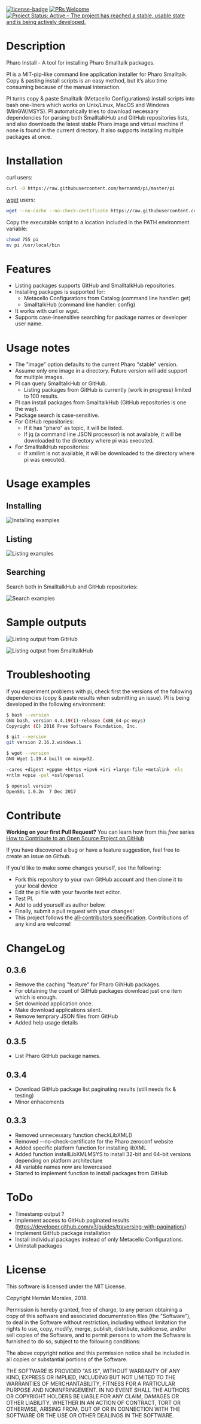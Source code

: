 [![license-badge](https://img.shields.io/badge/license-MIT-blue.svg)](https://img.shields.io/badge/license-MIT-blue.svg)
[![PRs Welcome](https://img.shields.io/badge/PRs-welcome-brightgreen.svg?style=flat-square)](http://makeapullrequest.com)
[![Project Status: Active – The project has reached a stable, usable state and is being actively developed.](http://www.repostatus.org/badges/latest/active.svg)](http://www.repostatus.org/#active)

# Description

Pharo Install - A tool for installing Pharo Smalltalk packages.

PI is a MIT-pip-like command line application installer for Pharo Smalltalk. Copy & pasting install scripts is an easy method, but it’s also time consuming because of the manual interaction. 

PI turns copy & paste Smalltalk (Metacello Configurations) install scripts into bash one-liners which works on Unix/Linux, MacOS and Windows (MinGW/MSYS). PI automatically tries to download necessary dependencies for parsing both SmalltalkHub and GitHub repositories lists, and also downloads the latest stable Pharo image and virtual machine if none is found in the current directory. It also supports installing multiple packages at once.

# Installation

curl users:
```bash
curl -O https://raw.githubusercontent.com/hernanmd/pi/master/pi
```

[wget](https://eternallybored.org/misc/wget/ "wget web site") users:
```bash
wget --no-cache --no-check-certificate https://raw.githubusercontent.com/hernanmd/pi/master/pi
```

Copy the executable script to a location included in the PATH environment variable:

```bash
chmod 755 pi
mv pi /usr/local/bin
```

# Features

  - Listing packages supports GitHub and SmalltalkHub repositories. 
  - Installing packages is supported for: 
    - Metacello Configurations from Catalog (command line handler: get)
    - SmalltalkHub (command line handler: config)
  - It works with curl or wget.
  - Supports case-insensitive searching for package names or developer user name.

# Usage notes

  - The "image" option defaults to the current Pharo "stable" version. 
  - Assume only one image in a directory. Future version will add support for multiple images.
  - PI can query SmalltalkHub or GitHub. 
    - Listing packages from GitHub is currently (work in progress) limited to 100 results.
  - PI can install packages from SmalltalkHub (GitHub repositories is one the way).
  - Package search is case-sensitive.
  - For GitHub repositories: 
    - If it has "pharo" as topic, it will be listed.
    - If jq (a command line JSON processor) is not available, it will be downloaded to the directory where pi was executed.
  - For SmalltalkHub repositories: 
    - If xmllint is not available, it will be downloaded to the directory where pi was executed.  

# Usage examples

## Installing

![Installing examples](images/ex_install.png)

## Listing

![Listing examples](images/ex_list.png)

## Searching

Search both in SmalltalkHub and GitHub repositories:

![Search examples](images/ex_search.png)

# Sample outputs

![Listing output from GitHub](images/list_1.png)

![Listing output from SmalltalkHub](images/list_2.png)

# Troubleshooting

If you experiment problems with pi, check first the versions of the following dependencies (copy & paste results when submitting an issue). PI is being developed in the following environment:

```bash
$ bash --version
GNU bash, version 4.4.19(1)-release (x86_64-pc-msys)
Copyright (C) 2016 Free Software Foundation, Inc.
```

```bash
$ git --version
git version 2.16.2.windows.1
```

```bash
$ wget --version
GNU Wget 1.19.4 built on mingw32.

-cares +digest +gpgme +https +ipv6 +iri +large-file +metalink -nls
+ntlm +opie -psl +ssl/openssl
```

```bash
$ openssl version
OpenSSL 1.0.2n  7 Dec 2017
```


# Contribute

**Working on your first Pull Request?** You can learn how from this *free* series [How to Contribute to an Open Source Project on 
GitHub](https://egghead.io/series/how-to-contribute-to-an-open-source-project-on-github)
    
If you have discovered a bug or have a feature suggestion, feel free to create an issue on Github.

If you'd like to make some changes yourself, see the following:    

  - Fork this repository to your own GitHub account and then clone it to your local device
  - Edit the pi file with your favorite text editor.
  - Test PI.    
  - Add <your GitHub username> to add yourself as author below.
  - Finally, submit a pull request with your changes!
  - This project follows the [all-contributors specification](https://github.com/kentcdodds/all-contributors). Contributions of any kind are welcome!

# ChangeLog

## 0.3.6

  - Remove the caching "feature" for Pharo GihHub packages.
  - For obtaining the count of GitHub packages download just one item which is enough.
  - Set download application once.
  - Make download applications silent.
  - Remove temprary JSON files from GitHub
  - Added help usage details

## 0.3.5

  - List Pharo GitHub package names.

## 0.3.4

  - Download GitHub package list paginating results (still needs fix & testing)
  - Minor enhacements

## 0.3.3

  - Removed unnecessary function checkLibXML()
  - Removed --no-check-certificate for the Pharo zeroconf website
  - Added specific platform function for installing libXML
  - Added function installLibXMLMSYS to install 32-bit and 64-bit versions depending on platform architecture 
  - All variable names now are lowercased
  - Started to implement function to install packages from GitHub

# ToDo

  - Timestamp output ?
  - Implement access to GitHub paginated results (https://developer.github.com/v3/guides/traversing-with-pagination/)
  - Implement GitHub package installation
  - Install individual packages instead of only Metacello Configurations.
  - Uninstall packages

# License

This software is licensed under the MIT License.

Copyright Hernán Morales, 2018.

Permission is hereby granted, free of charge, to any person obtaining a copy of this software and associated documentation files (the "Software"), to deal in the Software without restriction, including without limitation the rights to use, copy, modify, merge, publish, distribute, sublicense, and/or sell copies of the Software, and to permit persons to whom the Software is furnished to do so, subject to the following conditions:

The above copyright notice and this permission notice shall be included in all copies or substantial portions of the Software.

THE SOFTWARE IS PROVIDED "AS IS", WITHOUT WARRANTY OF ANY KIND, EXPRESS OR IMPLIED, INCLUDING BUT NOT LIMITED TO THE WARRANTIES OF MERCHANTABILITY, FITNESS FOR A PARTICULAR PURPOSE AND NONINFRINGEMENT. IN NO EVENT SHALL THE AUTHORS OR COPYRIGHT HOLDERS BE LIABLE FOR ANY CLAIM, DAMAGES OR OTHER LIABILITY, WHETHER IN AN ACTION OF CONTRACT, TORT OR OTHERWISE, ARISING FROM, OUT OF OR IN CONNECTION WITH THE SOFTWARE OR THE USE OR OTHER DEALINGS IN THE SOFTWARE.
